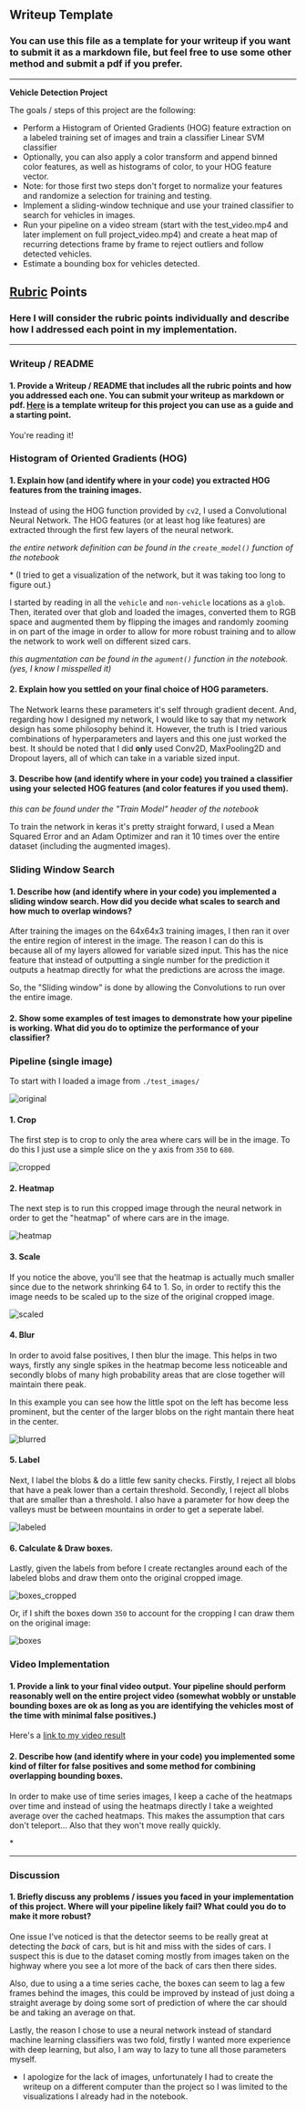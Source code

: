 ## Writeup Template
### You can use this file as a template for your writeup if you want to submit it as a markdown file, but feel free to use some other method and submit a pdf if you prefer.

---

**Vehicle Detection Project**

The goals / steps of this project are the following:

* Perform a Histogram of Oriented Gradients (HOG) feature extraction on a labeled training set of images and train a classifier Linear SVM classifier
* Optionally, you can also apply a color transform and append binned color features, as well as histograms of color, to your HOG feature vector.
* Note: for those first two steps don't forget to normalize your features and randomize a selection for training and testing.
* Implement a sliding-window technique and use your trained classifier to search for vehicles in images.
* Run your pipeline on a video stream (start with the test_video.mp4 and later implement on full project_video.mp4) and create a heat map of recurring detections frame by frame to reject outliers and follow detected vehicles.
* Estimate a bounding box for vehicles detected.

[//]: # (Image References)
[image1]: ./examples/car_not_car.png
[blurred]: ./writeup-images/blurred.png
[boxes]: ./writeup-images/boxes.png
[boxes_cropped]: ./writeup-images/boxes_cropped.png
[cropped]: ./writeup-images/cropped.png
[heatmap]: ./writeup-images/heatmap.png
[labeled]: ./writeup-images/labeled.png
[original]: ./writeup-images/original.png
[scaled]: ./writeup-images/scaled.png
[video1]: ./project_video.mp4

## [Rubric](https://review.udacity.com/#!/rubrics/513/view) Points
### Here I will consider the rubric points individually and describe how I addressed each point in my implementation. 

---
### Writeup / README

#### 1. Provide a Writeup / README that includes all the rubric points and how you addressed each one.  You can submit your writeup as markdown or pdf.  [Here](https://github.com/udacity/CarND-Vehicle-Detection/blob/master/writeup_template.md) is a template writeup for this project you can use as a guide and a starting point. 

You're reading it!

### Histogram of Oriented Gradients (HOG)

#### 1. Explain how (and identify where in your code) you extracted HOG features from the training images.

Instead of using the HOG function provided by `cv2`, I used a Convolutional Neural Network.  The HOG features (or at least hog like features) are extracted through the first few layers of the neural network.

_the entire network definition can be found in the `create_model()` function of the notebook_

<insert visualization of the network>* (I tried to get a visualization of the network, but it was taking too long to figure out.)

I started by reading in all the `vehicle` and `non-vehicle` locations as a `glob`.  Then, iterated over that glob and loaded the images, converted them to RGB space and augmented them by flipping the images and randomly zooming in on part of the image in order to allow for more robust training and to allow the network to work well on different sized cars.

_this augmentation can be found in the `agument()` function in the notebook.  (yes, I know I misspelled it)_


#### 2. Explain how you settled on your final choice of HOG parameters.

The Network learns these parameters it's self through gradient decent.  And, regarding how I designed my network, I would like to say that my network design has some philosophy behind it. However, the truth is I tried various combinations of hyperparameters and layers and this one just worked the best.  It should be noted that I did **only** used Conv2D, MaxPooling2D and Dropout layers, all of which can take in a variable sized input.

#### 3. Describe how (and identify where in your code) you trained a classifier using your selected HOG features (and color features if you used them).

_this can be found under the "Train Model" header of the notebook_

To train the network in keras it's pretty straight forward, I used a Mean Squared Error and an Adam Optimizer and ran it 10 times over the entire dataset (including the augmented images).

### Sliding Window Search

#### 1. Describe how (and identify where in your code) you implemented a sliding window search.  How did you decide what scales to search and how much to overlap windows?

After training the images on the 64x64x3 training images, I then ran it over the entire region of interest in the image.  The reason I can do this is because all of my layers allowed for variable sized input.  This has the nice feature that instead of outputting a single number for the prediction it outputs a heatmap directly for what the predictions are across the image.

So, the "Sliding window" is done by allowing the Convolutions to run over the entire image.

#### 2. Show some examples of test images to demonstrate how your pipeline is working.  What did you do to optimize the performance of your classifier?

### Pipeline (single image)

To start with I loaded a image from `./test_images/`

![original][]

#### 1. Crop

The first step is to crop to only the area where cars will be in the image.  To do this I just use a simple slice on the y axis from `350` to `680`.

![cropped][]

#### 2. Heatmap

The next step is to run this cropped image through the neural network in order to get the "heatmap" of where cars are in the image.

![heatmap][]

#### 3. Scale

If you notice the <axis things> above, you'll see that the heatmap is actually much smaller since due to the network shrinking 64 to 1.  So, in order to rectify this the image needs to be scaled up to the size of the original cropped image.
 
![scaled][]

#### 4. Blur

In order to avoid false positives, I then blur the image.  This helps in two ways, firstly any single spikes in the heatmap become less noticeable and secondly blobs of many high probability areas that are close together will maintain there peak.

In this example you can see how the little spot on the left has become less prominent, but the center of the larger blobs on the right mantain there heat in the center.
 
![blurred][]

#### 5. Label

Next, I label the blobs & do a little few sanity checks.  Firstly, I reject all blobs that have a peak lower than a certain threshold.  Secondly, I reject all blobs that are smaller than a threshold.  I also have a parameter for how deep the valleys must be between mountains in order to get a seperate label.
 
![labeled][]


#### 6. Calculate & Draw boxes.

Lastly, given the labels from before I create rectangles around each of the labeled blobs and draw them onto the original cropped image.
 
![boxes_cropped][]

Or, if I shift the boxes down `350` to account for the cropping I can draw them on the original image:

![boxes][]


### Video Implementation

#### 1. Provide a link to your final video output.  Your pipeline should perform reasonably well on the entire project video (somewhat wobbly or unstable bounding boxes are ok as long as you are identifying the vehicles most of the time with minimal false positives.)
Here's a [link to my video result](./project_video.mp4)


#### 2. Describe how (and identify where in your code) you implemented some kind of filter for false positives and some method for combining overlapping bounding boxes.

In order to make use of time series images, I keep a cache of the heatmaps over time and instead of using the heatmaps directly I take a weighted average over the cached heatmaps.  This makes the assumption that cars don't teleport...  Also that they won't move really quickly.

<Insert images of time series heatmaps>*

---

### Discussion

#### 1. Briefly discuss any problems / issues you faced in your implementation of this project.  Where will your pipeline likely fail?  What could you do to make it more robust?

One issue I've noticed is that the detector seems to be really great at detecting the _back_ of cars, but is hit and miss with the sides of cars.  I suspect this is due to the dataset coming mostly from images taken on the highway where you see a lot more of the back of cars then there sides.

Also, due to using a a time series cache, the boxes can seem to lag a few frames behind the images, this could be improved by instead of just doing a straight average by doing some sort of prediction of where the car should be and taking an average on that.

Lastly, the reason I chose to use a neural network instead of standard machine learning classifiers was two fold, firstly I wanted more experience with deep learning, but also, I am way to lazy to tune all those parameters myself.

* I apologize for the lack of images, unfortunately I had to create the writeup on a different computer than the project so I was limited to the visualizations I already had in the notebook.
